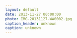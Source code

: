 ```yaml
---
layout: default
date: 2013-11-27 00:00:00
photo: IMG-20131127-WA0002.jpg
caption_header: unknown
caption: unknown
---
```

